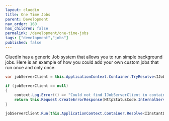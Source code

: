 ```yaml
---
layout: cluedin
title: One Time Jobs
parent: Development
nav_order: 160
has_children: false
permalink: /development/one-time-jobs
tags: ["development","jobs"]
published: false
---
```


CluedIn has a generic Job system that allows you to run simple background jobs. Here is an example of how you could add your own custom jobs that run once and only once. 

```csharp
var jobServerClient = this.ApplicationContext.Container.TryResolve<IJobServerClient>();

if (jobServerClient == null)
{
    context.Log.Error(() => "Could not find IJobServerClient in container");
    return this.Request.CreateErrorResponse(HttpStatusCode.InternalServerError, "Our job server is down and not accepting new providers for now. Please try again later.");
}

jobServerClient.Run(this.ApplicationContext.Container.Resolve<IInstantDetailedCrawlJob>(), new JobArgs() { UserId = context.Principal.Identity.UserId.ToString(), Message = providerDefinition.ProviderId.ToString(), ConfigurationId = providerDefinition.Id.ToString(), OrganizationId = context.Organization.Id.ToString(), Schedule = jobDataCheck.Schedule(DateTimeOffset.Now, providerDefinition.WebHooks != null ? providerDefinition.WebHooks.Value : false) });
```     

